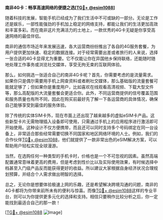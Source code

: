**南非4G卡：畅享高速网络的便捷之选[[TG💪+ @esim1088](https://t.me/s/esim1088)]**

随着科技的发展，智能手机已经成为了我们生活中不可或缺的一部分。无论是工作还是娱乐，一部性能强劲的手机加上稳定的网络支持，都能让我们的生活更加高效和丰富多彩。而在南非这片充满活力的土地上，一款优秀的4G卡无疑是你享受高速网络的最佳伴侣。

南非的通信市场近年来发展迅速，各大运营商纷纷推出了各自的4G服务套餐，为用户提供更加快速、稳定的数据连接。对于经常需要出差或者旅行的人来说，选择一张合适的4G卡显得尤为重要。它不仅能让你在异国他乡保持联络，还能随时随地处理工作事务或浏览社交媒体，享受无拘无束的互联网体验。

那么，如何挑选一张适合自己的南非4G卡呢？首先，你需要考虑的是流量需求。如果你只是偶尔需要用手机上网查资料或者刷社交媒体，那么基础版的流量套餐可能就足够了；但如果你是重度用户，比如喜欢在线观看高清视频、下载大型文件等，那么高配版的大流量套餐会更适合你。此外，不同运营商提供的信号覆盖范围和服务质量也有所不同，因此在购买前最好先了解一下各运营商的具体情况，确保自己能够享受到最佳的服务体验。

除了传统的实体SIM卡外，现在市面上还出现了越来越多的虚拟eSIM卡产品。这些新型卡片无需物理插入设备即可使用，只需通过手机上的应用程序进行激活即可开始使用。这种设计不仅方便携带，而且还可以同时支持多个号码绑定在同一台设备上，非常适合那些经常需要切换不同国家和地区网络环境的人士。例如，我们的合作伙伴[TG💪+ @esim1088](https://t.me/s/esim1088)，他们就提供了一款非常出色的eSIM解决方案，可以帮助用户轻松实现全球漫游。

当然，在选购任何一种类型的手机卡时，价格也是一个不可忽视的因素。虽然高端配置通常意味着更高的费用，但是考虑到性价比以及实际使用效果，有时候选择中档甚至入门级产品反而能获得更好的收益。所以建议大家根据自身经济状况合理规划预算，并结合个人需求做出明智的选择。

总之，无论你是想要体验极速上网的乐趣，还是希望解决跨境沟通的问题，南非的4G卡都将为你带来前所未有的便利与惊喜。而像[TG💪+ @esim1088](https://t.me/s/esim1088)这样的专业平台，则可以为你提供更多元化的选择和支持。相信只要稍作比较分析之后，你一定能找到最适合自己的那一款！

[[TG💪+ @esim1088](https://t.me/s/esim1088) ![Image](https://i.postimg.cc/4NQfJmqS/Snipaste-2025-05-13-00-14-12.png)]